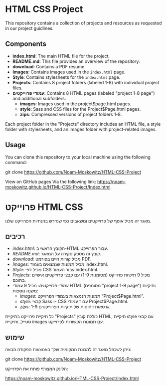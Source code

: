 ﻿# HTML CSS Project

This repository contains a collection of projects and resources as requested in our project guidlines.

## Components

- **index.html**: The main HTML file for the project.
- **README.md**: This file provides an overview of the repository.
- **download**: Contains a PDF resume.
- **Images**: Contains images used in the `index.html` page.
- **Style**: Contains stylesheets for the `index.html` page.
- **Projects**: Contains 8 project folders (labeled 1-8) with individual project files.
- **עמודי פרוייקטים**: Contains 8 HTML pages (labeled "project 1-8 page") and additional subfolders:
   - **images**: Images used in the project$page.html pages.
   - **style**: Sass and CSS files for the Project$Page.html pages.
   - **zips**: Compressed versions of project folders 1-8.

Each project folder in the "Projects" directory includes an HTML file, a style folder with stylesheets, and an images folder with project-related images.

## Usage

You can clone this repository to your local machine using the following command:

git clone https://github.com/Noam-Moskowitz/HTML-CSS-Project

View on GitHub pages Via the following link:
https://noam-moskowitz.github.io/HTML-CSS-Project/Index.html



# פרוייקט HTML CSS

מאגר זה מכיל אוסף של פרוייקטים ומשאבים כפי שנדרש בהנחיות הפרוייקט שלנו.

## רכיבים

- *index.html*: הקובץ הראשי ב-HTML עבור הפרוייקט.
- *README.md*: קובץ זה מספק סקירה על המאגר.
- *download*: מכיל קורות חיים בפורמט PDF.
- *Images*: מכיל תמונות שנמצאים בעמוד index.html.
- *Style*: מכיל דפי CSS עבור העמוד index.html.
- *Projects*: מכיל 9 תיקיות פרוייקט (מסומנות 1-9) עם קבצי פרוייקטים אישיים בתוכם.
- *עמודי פרוייקטים*: מכיל 9 עמודי HTML (מסומנים "project 1-9 page") ותיקיות משנה נוספות:
   - *images*: תמונות הנמצאות בעמודי הפרוייקט “Project$Page.html”.
   - *style*: קבצי Sass ו- CSS עבור עמודי Project$Page.html.
   - *zips*: גרסאות דחוסות של תיקיות הפרוייקטים 1-9.

כל תיקיית פרוייקט בתיקיית "Projects" כוללת קובץ HTML, תיקיית style עם קבצי סטייל, ותיקיית images עם תמונות הקשורות לפרוייקט.

## שימוש

ניתן לשכפל מאגר זה למכונת המקומית שלך באמצעות הפקודה הבאה:


git clone https://github.com/Noam-Moskowitz/HTML-CSS-Project
 
הלינק המצורף פותח את הפרוייקט:

https://noam-moskowitz.github.io/HTML-CSS-Project/Index.html
